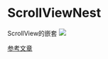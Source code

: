 # ScrollViewNest
ScrollView的嵌套
![](https://github.com/WadonLiu/ScrollViewNest/blob/master/ScrollViewNest/demo.gif)

[参考文章](http://www.jianshu.com/p/df01610b4e73)
